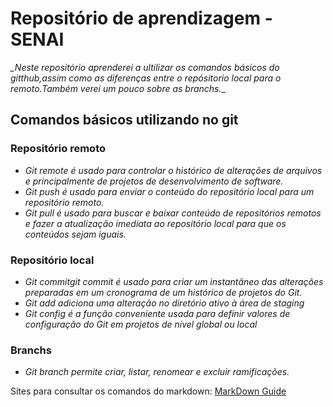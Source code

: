 # Repositório de aprendizagem - SENAI
*_Neste repositório aprenderei a ultilizar os comandos básicos do gitthub,assim como as diferenças entre o repósitorio local para o remoto.Também verei um pouco sobre as branchs.*_

## Comandos básicos utilizando no git
### Repositório remoto
-  *Git remote é usado para controlar o histórico de alterações de arquivos e principalmente de projetos de desenvolvimento de software.*
-  *Git push é usado para enviar o conteúdo do repositório local para um repositório remoto.*
-  *Git pull é usado para buscar e baixar conteúdo de repositórios remotos e fazer a atualização imediata ao repositório local para que os conteúdos sejam iguais.*
### Repositório local 
-  *Git commitgit commit é usado para criar um instantâneo das alterações preparadas em um cronograma de um histórico de projetos do Git.*
-  *Git add adiciona uma alteração no diretório ativo à área de staging*
-  *Git config é a função conveniente usada para definir valores de configuração do Git em projetos de nível global ou local*
### Branchs
- *Git branch permite criar, listar, renomear e excluir ramificações.*


Sites para consultar os comandos do markdown: [MarkDown Guide](ttps://www.markdownguide.org/basic-syntax/)